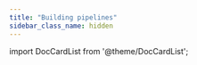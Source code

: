 ```yaml
---
title: "Building pipelines"
sidebar_class_name: hidden
---
```


import DocCardList from '@theme/DocCardList';

<DocCardList />